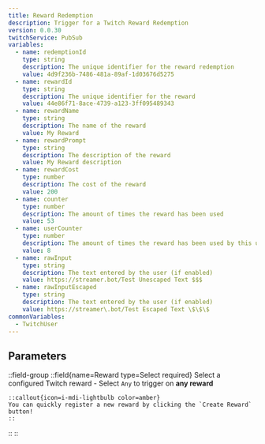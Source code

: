 ```yaml
---
title: Reward Redemption
description: Trigger for a Twitch Reward Redemption
version: 0.0.30
twitchService: PubSub
variables:
  - name: redemptionId
    type: string
    description: The unique identifier for the reward redemption
    value: 4d9f236b-7486-481a-89af-1d03676d5275
  - name: rewardId
    type: string
    description: The unique identifier for the reward
    value: 44e86f71-8ace-4739-a123-3ff095489343
  - name: rewardName
    type: string
    description: The name of the reward
    value: My Reward
  - name: rewardPrompt
    type: string
    description: The description of the reward
    value: My Reward description
  - name: rewardCost
    type: number
    description: The cost of the reward
    value: 200
  - name: counter
    type: number
    description: The amount of times the reward has been used
    value: 53
  - name: userCounter
    type: number
    description: The amount of times the reward has been used by this user
    value: 8
  - name: rawInput
    type: string
    description: The text entered by the user (if enabled)
    value: https://streamer.bot/Test Unescaped Text $$$
  - name: rawInputEscaped
    type: string
    description: The text entered by the user (if enabled)
    value: https://streamer\.bot/Test Escaped Text \$\$\$
commonVariables:
  - TwitchUser
---
```


## Parameters
::field-group
  ::field{name=Reward type=Select required}
    Select a configured Twitch reward
    - Select `Any` to trigger on **any reward**

    ::callout{icon=i-mdi-lightbulb color=amber}
    You can quickly register a new reward by clicking the `Create Reward` button!
    ::
  ::
::